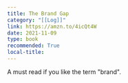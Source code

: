 ```yaml
---
title: The Brand Gap
category: "[[Log]]"
link: https://amzn.to/4icQt4W
date: 2021-11-09
type: book
recommended: True
local-title: 
---
```

A must read if you like the term "brand".
